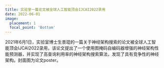 ```yaml
---
title: 实验室一篇论文被全球人工智能顶会IJCAI2022录用
date: 2022-06-01
image:
  placement: 1
  focal_point: 'Bottom'
---
```


2021年6月1日，实验室博士生景琨的一篇关于神经架构搜索的论文被全球人工智能顶会IJCAI2022录用，该论文提出了一个使用图掩码自编码器增强的神经架构性能预测器，并实现了高查询利用率的神经架构搜索算法，发现了具有竞争性的神经架构。封面图为论文poster。
